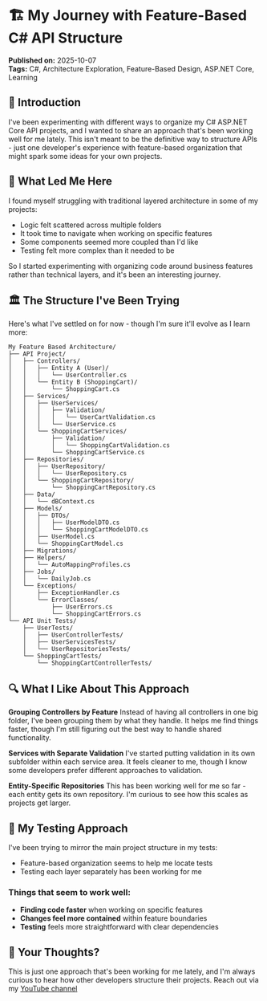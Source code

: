 # 🏗️ My Journey with Feature-Based C# API Structure

**Published on:** 2025-10-07  
**Tags:** C#, Architecture Exploration, Feature-Based Design, ASP.NET Core, Learning  

## 🚀 Introduction

I've been experimenting with different ways to organize my C# ASP.NET Core API projects, and I wanted to share an approach that's been working well for me lately. This isn't meant to be the definitive way to structure APIs - just one developer's experience with feature-based organization that might spark some ideas for your own projects.

## 🤔 What Led Me Here

I found myself struggling with traditional layered architecture in some of my projects:
- Logic felt scattered across multiple folders
- It took time to navigate when working on specific features
- Some components seemed more coupled than I'd like
- Testing felt more complex than it needed to be

So I started experimenting with organizing code around business features rather than technical layers, and it's been an interesting journey.

## 🏛️ The Structure I've Been Trying

Here's what I've settled on for now - though I'm sure it'll evolve as I learn more:

```
My Feature Based Architecture/
├── API Project/
│   ├── Controllers/
│   │   ├── Entity A (User)/
│   │   │   └── UserController.cs
│   │   └── Entity B (ShoppingCart)/
│   │       └── ShoppingCart.cs
│   ├── Services/
│   │   ├── UserServices/
│   │   │   ├── Validation/
│   │   │   │   └── UserCartValidation.cs
│   │   │   └── UserService.cs
│   │   └── ShoppingCartServices/
│   │       ├── Validation/
│   │       │   └── ShoppingCartValidation.cs
│   │       └── ShoppingCartService.cs
│   ├── Repositories/
│   │   ├── UserRepository/
│   │   │   └── UserRepository.cs
│   │   └── ShoppingCartRepository/
│   │       └── ShoppingCartRepository.cs
│   ├── Data/
│   │   └── dBContext.cs
│   ├── Models/
│   │   ├── DTOs/
│   │   │   ├── UserModelDTO.cs
│   │   │   └── ShoppingCartModelDTO.cs
│   │   ├── UserModel.cs
│   │   └── ShoppingCartModel.cs
│   ├── Migrations/
│   ├── Helpers/
│   │   └── AutoMappingProfiles.cs
│   ├── Jobs/
│   │   └── DailyJob.cs
│   └── Exceptions/
│       ├── ExceptionHandler.cs
│       └── ErrorClasses/
│           ├── UserErrors.cs
│           └── ShoppingCartErrors.cs
└── API Unit Tests/
    ├── UserTests/
    │   ├── UserControllerTests/
    │   ├── UserServicesTests/
    │   └── UserRepositoriesTests/
    └── ShoppingCartTests/
        └── ShoppingCartControllerTests/
```

## 🔍 What I Like About This Approach

**Grouping Controllers by Feature**
Instead of having all controllers in one big folder, I've been grouping them by what they handle. It helps me find things faster, though I'm still figuring out the best way to handle shared functionality.

 **Services with Separate Validation**
I've started putting validation in its own subfolder within each service area. It feels cleaner to me, though I know some developers prefer different approaches to validation.

 **Entity-Specific Repositories**
This has been working well for me so far - each entity gets its own repository. I'm curious to see how this scales as projects get larger.


## 🧪 My Testing Approach

I've been trying to mirror the main project structure in my tests:
- Feature-based organization seems to help me locate tests
- Testing each layer separately has been working for me

### Things that seem to work well:
- **Finding code faster** when working on specific features
- **Changes feel more contained** within feature boundaries
- **Testing** feels more straightforward with clear dependencies


## 🤔 Your Thoughts?

This is just one approach that's been working for me lately, and I'm always curious to hear how other developers structure their projects. Reach out via my [YouTube channel](https://www.youtube.com/@therealThesner/featured) 